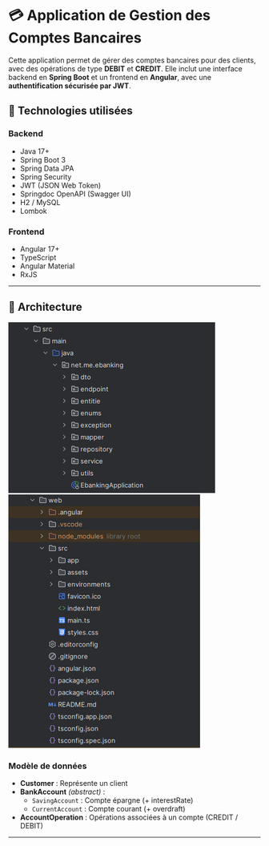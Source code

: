 # 💳 Application de Gestion des Comptes Bancaires

Cette application permet de gérer des comptes bancaires pour des clients, avec des opérations de type **DEBIT** et **CREDIT**. Elle inclut une interface backend en **Spring Boot** et un frontend en **Angular**, avec une **authentification sécurisée par JWT**.

## 🔧 Technologies utilisées

### Backend
- Java 17+
- Spring Boot 3
- Spring Data JPA
- Spring Security
- JWT (JSON Web Token)
- Springdoc OpenAPI (Swagger UI)
- H2 / MySQL
- Lombok

### Frontend
- Angular 17+
- TypeScript
- Angular Material
- RxJS

---

## 📁 Architecture
<img src="src/main/resources/images/img.png">
<img src="src/main/resources/images/img_1.png">

### Modèle de données

- **Customer** : Représente un client
- **BankAccount** *(abstract)* :
    - `SavingAccount` : Compte épargne (+ interestRate)
    - `CurrentAccount` : Compte courant (+ overdraft)
- **AccountOperation** : Opérations associées à un compte (CREDIT / DEBIT)

---


